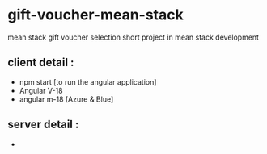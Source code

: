 # gift-voucher-mean-stack
mean stack gift voucher selection short project in mean stack development

## client detail :
- npm start [to run the angular application]
- Angular V-18
- angular m-18 [Azure & Blue]

## server detail :
- 
